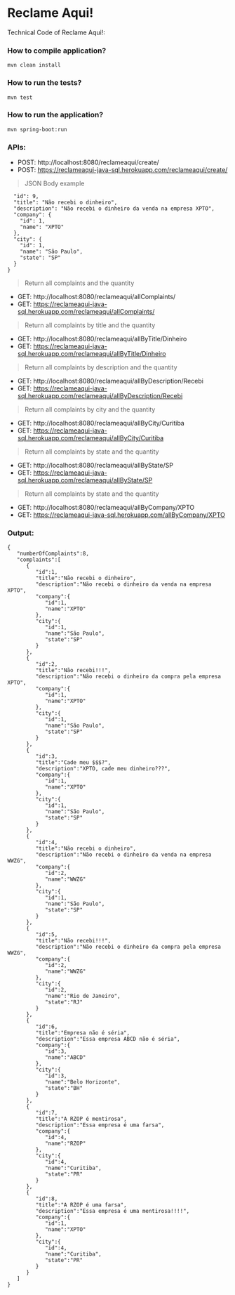 # Reclame Aqui!
Technical Code of Reclame Aqui!:

### How to compile application?
`mvn clean install`

### How to run the tests?
`mvn test`

### How to run the application?
`mvn spring-boot:run`

### APIs:

* POST: http://localhost:8080/reclameaqui/create/
* POST: https://reclameaqui-java-sql.herokuapp.com/reclameaqui/create/
> JSON Body example

```javascript{
  "id": 9,
  "title": "Não recebi o dinheiro",
  "description": "Não recebi o dinheiro da venda na empresa XPTO",
  "company": {
    "id": 1,
    "name": "XPTO"
  },
  "city": {
    "id": 1,
    "name": "São Paulo",
    "state": "SP"
  }
}
```
> Return all complaints and the quantity
* GET: http://localhost:8080/reclameaqui/allComplaints/
* GET: https://reclameaqui-java-sql.herokuapp.com/reclameaqui/allComplaints/

> Return all complaints by title and the quantity
* GET: http://localhost:8080/reclameaqui/allByTitle/Dinheiro
* GET: https://reclameaqui-java-sql.herokuapp.com/reclameaqui/allByTitle/Dinheiro

> Return all complaints by description and the quantity
* GET: http://localhost:8080/reclameaqui/allByDescription/Recebi
* GET: https://reclameaqui-java-sql.herokuapp.com/reclameaqui/allByDescription/Recebi

> Return all complaints by city and the quantity
* GET: http://localhost:8080/reclameaqui/allByCity/Curitiba
* GET: https://reclameaqui-java-sql.herokuapp.com/reclameaqui/allByCity/Curitiba

> Return all complaints by state and the quantity
* GET: http://localhost:8080/reclameaqui/allByState/SP
* GET: https://reclameaqui-java-sql.herokuapp.com/reclameaqui/allByState/SP

> Return all complaints by state and the quantity
* GET: http://localhost:8080/reclameaqui/allByCompany/XPTO
* GET: https://reclameaqui-java-sql.herokuapp.com/allByCompany/XPTO

### Output:
```javascript{
{  
   "numberOfComplaints":8,
   "complaints":[  
      {  
         "id":1,
         "title":"Não recebi o dinheiro",
         "description":"Não recebi o dinheiro da venda na empresa XPTO",
         "company":{  
            "id":1,
            "name":"XPTO"
         },
         "city":{  
            "id":1,
            "name":"São Paulo",
            "state":"SP"
         }
      },
      {  
         "id":2,
         "title":"Não recebi!!!",
         "description":"Não recebi o dinheiro da compra pela empresa XPTO",
         "company":{  
            "id":1,
            "name":"XPTO"
         },
         "city":{  
            "id":1,
            "name":"São Paulo",
            "state":"SP"
         }
      },
      {  
         "id":3,
         "title":"Cade meu $$$?",
         "description":"XPTO, cade meu dinheiro???",
         "company":{  
            "id":1,
            "name":"XPTO"
         },
         "city":{  
            "id":1,
            "name":"São Paulo",
            "state":"SP"
         }
      },
      {  
         "id":4,
         "title":"Não recebi o dinheiro",
         "description":"Não recebi o dinheiro da venda na empresa WWZG",
         "company":{  
            "id":2,
            "name":"WWZG"
         },
         "city":{  
            "id":1,
            "name":"São Paulo",
            "state":"SP"
         }
      },
      {  
         "id":5,
         "title":"Não recebi!!!",
         "description":"Não recebi o dinheiro da compra pela empresa WWZG",
         "company":{  
            "id":2,
            "name":"WWZG"
         },
         "city":{  
            "id":2,
            "name":"Rio de Janeiro",
            "state":"RJ"
         }
      },
      {  
         "id":6,
         "title":"Empresa não é séria",
         "description":"Essa empresa ABCD não é séria",
         "company":{  
            "id":3,
            "name":"ABCD"
         },
         "city":{  
            "id":3,
            "name":"Belo Horizonte",
            "state":"BH"
         }
      },
      {  
         "id":7,
         "title":"A RZOP é mentirosa",
         "description":"Essa empresa é uma farsa",
         "company":{  
            "id":4,
            "name":"RZOP"
         },
         "city":{  
            "id":4,
            "name":"Curitiba",
            "state":"PR"
         }
      },
      {  
         "id":8,
         "title":"A RZOP é uma farsa",
         "description":"Essa empresa é uma mentirosa!!!!",
         "company":{  
            "id":1,
            "name":"XPTO"
         },
         "city":{  
            "id":4,
            "name":"Curitiba",
            "state":"PR"
         }
      }
   ]
}
```
